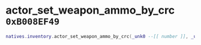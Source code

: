 # actor_set_weapon_ammo_by_crc `0xB008EF49`

```lua
natives.inventory.actor_set_weapon_ammo_by_crc(_unk0 --[[ number ]], _unk1 --[[ number ]], _unk2 --[[ number ]])
```